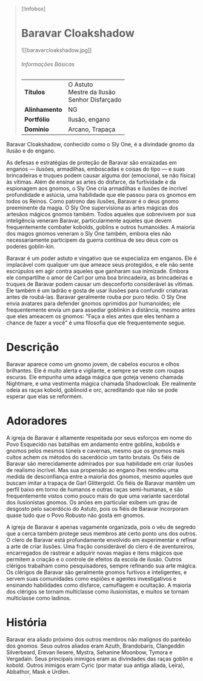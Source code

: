 > [!infobox]
> # Baravar Cloakshadow
> ![[baravarcloakshadow.jpg]]
> ###### Informações Básicas
> | | |
> | ---- | ---- |
> | **Titulos** | O Astuto<br/>Mestre da Ilusão<br/>Senhor Disfarçado |
> | **Alinhamento** | NG |
> | **Portfólio** | Ilusão, engano |
> | **Domínio** | Arcano, Trapaça |

Baravar Cloakshadow, conhecido como o Sly One, é a divindade gnomo da ilusão e do engano.

As defesas e estratégias de proteção de Baravar são enraizadas em enganos — ilusões, armadilhas, emboscadas e coisas do tipo — e suas brincadeiras e truques podem causar alguma dor (emocional, se não física) às vítimas. Além de ensinar as artes do disfarce, da furtividade e da espionagem aos gnomos, o Sly One cria armadilhas e ilusões de incrível profundidade e astúcia, uma habilidade que ele passou para os gnomos em todos os Reinos. Como patrono das ilusões, Baravar é o deus gnomo preeminente da magia. O Sly One supervisiona as artes mágicas dos artesãos mágicos gnomos também. Todos aqueles que sobrevivem por sua inteligência veneram Baravar, particularmente aqueles que devem frequentemente combater kobolds, goblins e outros humanoides. A maioria dos magos gnomos veneram o Sly One também, embora eles não necessariamente participem da guerra contínua de seu deus com os poderes goblin-kin.

Baravar é um poder astuto e vingativo que se especializa em enganos. Ele é implacável com qualquer um que ameace seus protegidos, e ele não sente escrúpulos em agir contra aqueles que ganharam sua inimizade. Embora ele compartilhe o amor de Carl por uma boa brincadeira, as brincadeiras e truques de Baravar podem causar um desconforto considerável às vítimas. Ele também é um ladrão e gosta de usar ilusões para confundir criaturas antes de roubá-las. Baravar geralmente rouba por puro tédio. O Sly One envia avatares para defender gnomos oprimidos por humanoides; ele frequentemente envia um para assediar goblinkin à distância, mesmo antes que eles ameacem os gnomos: "Faça a eles antes que eles tenham a chance de fazer a você" é uma filosofia que ele frequentemente segue.

# Descrição
Baravar aparece como um gnomo jovem, de cabelos escuros e olhos brilhantes. Ele é muito alerta e vigilante, e sempre se veste com roupas escuras. Ele empunha uma adaga mágica que goteja veneno chamada Nightmare, e uma vestimenta mágica chamada Shadowcloak. Ele realmente odeia as raças kobold, goblinoid e orc, acreditando que não se pode esperar que elas se reformem.

# Adoradores
A igreja de Baravar é altamente respeitada por seus esforços em nome do Povo Esquecido nas batalhas em andamento entre goblins, kobolds e gnomos pelos mesmos túneis e cavernas, mesmo que os gnomos mais cultos achem os métodos do sacerdócio um tanto brutais. Os fiéis de Baravar são merecidamente admirados por sua habilidade em criar ilusões de realismo incrível. Mas sua propensão ao engano lhes rendeu uma medida de desconfiança entre a maioria dos gnomos, mesmo aqueles que buscam imitar a trapaça de Garl Glittergold. Os fiéis de Baravar mantêm um perfil baixo em torno de humanos e outras raças semi-humanas, e são frequentemente vistos como pouco mais do que uma variante sacerdotal dos ilusionistas gnomos. Os anões em particular exibem um grau de desgosto pelo sacerdócio do Astuto, pois os fiéis de Baravar incorporam quase tudo que o Povo Robusto não gosta em gnomos.

A igreja de Baravar é apenas vagamente organizada, pois o véu de segredo que a cerca também protege seus membros até certo ponto uns dos outros. O clero de Baravar está profundamente envolvido em experimentar e refinar a arte de criar ilusões. Uma fração considerável do clero é de aventureiros, encarregados de rastrear e adquirir novas magias e itens mágicos que permitem a criação e o controle de efeitos da escola de ilusão. Outros clérigos trabalham como pesquisadores, sempre refinando sua arte mágica. Os clérigos de Baravar são geralmente gnomos furtivos e inteligentes, e servem suas comunidades como espiões e agentes investigativos e ensinando habilidades como disfarce, camuflagem e ocultação. A maioria dos clérigos se tornam multiclasse como ilusionistas, e muitos se tornam multiclasse como ladinos.

# História
Baravar era aliado próximo dos outros membros não malignos do panteão dos gnomos. Seus outros aliados eram Azuth, Brandobaris, Clangeddin Silverbeard, Erevan Ilesere, Mystra, Sehanine Moonbow, Tymora e Vergadain. Seus principais inimigos eram as divindades das raças goblin e kobold. Outros inimigos eram Cyric (por matar sua antiga aliada, Leira), Abbathor, Mask e Urdlen.